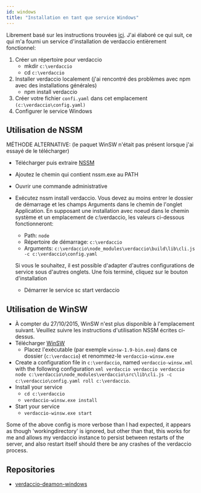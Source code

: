 ```yaml
---
id: windows
title: "Installation en tant que service Windows"
---
```

Librement basé sur les instructions trouvées [ici](http://asysadmin.tumblr.com/post/32941224574/running-nginx-on-windows-as-a-service). J'ai élaboré ce qui suit, ce qui m'a fourni un service d'installation de verdaccio entièrement fonctionnel:

1. Créer un répertoire pour verdaccio 
    * mkdir `c:\verdaccio`
    * cd `c:\verdaccio`
2. Installer verdaccio localement (j'ai rencontré des problèmes avec npm avec des installations générales) 
    * npm install verdaccio
3. Créer votre fichier `confi.yaml` dans cet emplacement `(c:\verdaccio\config.yaml)`
4. Configurer le service Windows

## Utilisation de NSSM

MÉTHODE ALTERNATIVE: (le paquet WinSW n'était pas présent lorsque j'ai essayé de le télécharger)

* Télécharger puis extraire [NSSM](https://www.nssm.cc/download/)

* Ajoutez le chemin qui contient nssm.exe au PATH

* Ouvrir une commande administrative

* Exécutez nssm install verdaccio. Vous devez au moins entrer le dossier de démarrage et les champs Arguments dans le chemin de l'onglet Application. En supposant une installation avec noeud dans le chemin système et un emplacement de c:\verdaccio, les valeurs ci-dessous fonctionneront:
    
    * Path: `node`
    * Répertoire de démarrage: `c:\verdaccio`
    * Arguments: `c:\verdaccio\node_modules\verdaccio\build\lib\cli.js -c c:\verdaccio\config.yaml`
    
    Si vous le souhaitez, il est possible d'adapter d'autres configurations de service sous d'autres onglets. Une fois terminé, cliquez sur le bouton d'installation
    
    * Démarrer le service sc start verdaccio

## Utilisation de WinSW

* À compter du 27/10/2015, WinSW n'est plus disponible à l'emplacement suivant. Veuillez suivre les instructions d'utilisation NSSM écrites ci-dessus.
* Télécharger [WinSW](http://repo.jenkins-ci.org/releases/com/sun/winsw/winsw/) 
    * Placez l'exécutable (par exemple `winsw-1.9-bin.exe`) dans ce dossier (`c:\verdaccio`) et renommez-le `verdaccio-winsw.exe`
* Create a configuration file in `c:\verdaccio`, named `verdaccio-winsw.xml` with the following configuration `xml verdaccio verdaccio verdaccio node c:\verdaccio\node_modules\verdaccio\src\lib\cli.js -c c:\verdaccio\config.yaml roll c:\verdaccio`.
* Install your service 
    * `cd c:\verdaccio`
    * `verdaccio-winsw.exe install`
* Start your service 
    * `verdaccio-winsw.exe start`

Some of the above config is more verbose than I had expected, it appears as though 'workingdirectory' is ignored, but other than that, this works for me and allows my verdaccio instance to persist between restarts of the server, and also restart itself should there be any crashes of the verdaccio process.

## Repositories

* [verdaccio-deamon-windows](https://github.com/davidenke/verdaccio-deamon-windows)